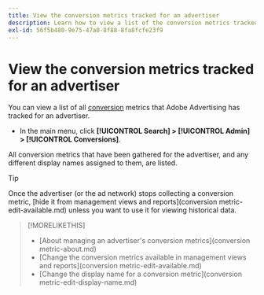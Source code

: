 ```yaml
---
title: View the conversion metrics tracked for an advertiser
description: Learn how to view a list of the conversion metrics tracked for an advertiser.
exl-id: 56f5b480-9e75-47a0-8f88-8fa8fcfe23f9
---
```

# View the conversion metrics tracked for an advertiser

You can view a list of all [conversion](/help/search-social-commerce/glossary.md#c-d) metrics that Adobe Advertising has tracked for an advertiser.

* In the main menu, click **[!UICONTROL Search] > [!UICONTROL Admin] > [!UICONTROL Conversions]**.

All conversion metrics that have been gathered for the advertiser, and any different display names assigned to them, are listed.

>[!TIP]
>
>Once the advertiser (or the ad network) stops collecting a conversion metric, [hide it from management views and reports](conversion metric-edit-available.md) unless you want to use it for viewing historical data.

>[!MORELIKETHIS]
>
>* [About managing an advertiser's conversion metrics](conversion metric-about.md)
>* [Change the conversion metrics available in management views and reports](conversion metric-edit-available.md)
>* [Change the display name for a conversion metric](conversion metric-edit-display-name.md)

